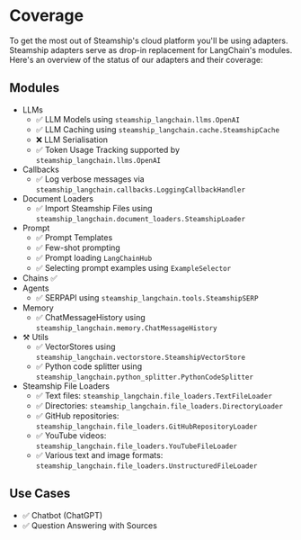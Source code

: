 # Coverage 

To get the most out of Steamship's cloud platform you'll be using adapters. Steamship adapters serve as drop-in replacement for LangChain's modules. Here's an overview of the status of our adapters and their coverage:


## Modules 

* LLMs
  * ✅ LLM Models using `steamship_langchain.llms.OpenAI`
  * ✅ LLM Caching using `steamship_langchain.cache.SteamshipCache`
  * ❌ LLM Serialisation 
  * ✅ Token Usage Tracking supported by `steamship_langchain.llms.OpenAI`
* Callbacks
  * ✅ Log verbose messages via `steamship_langchain.callbacks.LoggingCallbackHandler`
* Document Loaders
  * ✅ Import Steamship Files using `steamship_langchain.document_loaders.SteamshipLoader`
* Prompt
  * ✅ Prompt Templates
  * ✅ Few-shot prompting 
  * ✅ Prompt loading `LangChainHub`
  * ✅ Selecting prompt examples using `ExampleSelector`
* Chains ✅
* Agents 
  * ✅ SERPAPI using `steamship_langchain.tools.SteamshipSERP`
* Memory
  * ✅ ChatMessageHistory using `steamship_langchain.memory.ChatMessageHistory`
* ⚒️ Utils 
  * ✅ VectorStores using `steamship_langchain.vectorstore.SteamshipVectorStore`
  * ✅ Python code splitter using `steamship_langchain.python_splitter.PythonCodeSplitter`
* Steamship File Loaders
  * ✅ Text files: `steamship_langchain.file_loaders.TextFileLoader`
  * ✅ Directories: `steamship_langchain.file_loaders.DirectoryLoader`
  * ✅ GitHub repositories: `steamship_langchain.file_loaders.GitHubRepositoryLoader`
  * ✅ YouTube videos: `steamship_langchain.file_loaders.YouTubeFileLoader`
  * ✅ Various text and image formats: `steamship_langchain.file_loaders.UnstructuredFileLoader`

## Use Cases

* ✅ Chatbot (ChatGPT) 
* ✅ Question Answering with Sources


